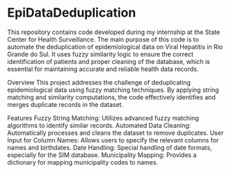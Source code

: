 # EpiDataDeduplication
This repository contains code developed during my internship at the State Center for Health Surveillance. The main purpose of this code is to automate the deduplication of epidemiological data on Viral Hepatitis in Rio Grande do Sul. It uses fuzzy similarity logic to ensure the correct identification of patients and proper cleaning of the database, which is essential for maintaining accurate and reliable health data records.

Overview
This project addresses the challenge of deduplicating epidemiological data using fuzzy matching techniques. By applying string matching and similarity computations, the code effectively identifies and merges duplicate records in the dataset.

Features
Fuzzy String Matching: Utilizes advanced fuzzy matching algorithms to identify similar records.
Automated Data Cleaning: Automatically processes and cleans the dataset to remove duplicates.
User Input for Column Names: Allows users to specify the relevant columns for names and birthdates.
Date Handling: Special handling of date formats, especially for the SIM database.
Municipality Mapping: Provides a dictionary for mapping municipality codes to names.
